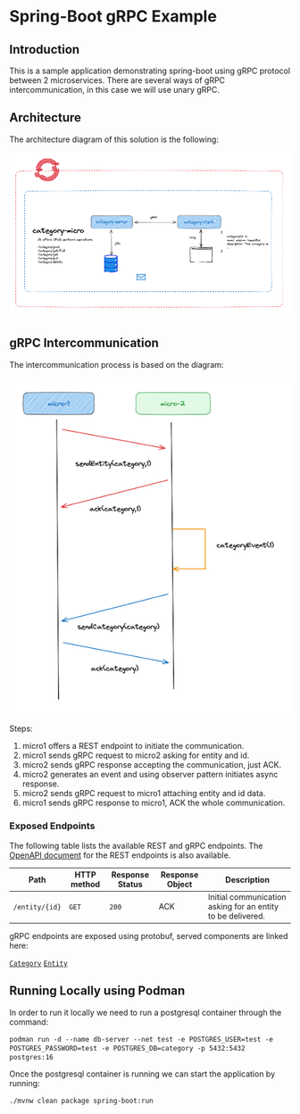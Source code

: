 # Spring-Boot gRPC Example

## Introduction
This is a sample application demonstrating spring-boot using gRPC protocol between 2 microservices. There are several
ways of gRPC intercommunication, in this case we will use unary gRPC.

## Architecture
The architecture diagram of this solution is the following:

![Architecture](images/architecture.png)

## gRPC Intercommunication
The intercommunication process is based on the diagram:

![Communication](images/communication.png)

Steps:
1. micro1 offers a REST endpoint to initiate the communication.
2. micro1 sends gRPC request to micro2 asking for entity and id.
3. micro2 sends gRPC response accepting the communication, just ACK.
4. micro2 generates an event and using observer pattern initiates async response.
5. micro2 sends gRPC request to micro1 attaching entity and id data.
6. micro1 sends gRPC response to micro1, ACK the whole communication.

### Exposed Endpoints
The following table lists the available REST and gRPC endpoints. The [OpenAPI document](openapi-schema.yml) for the REST endpoints is also available.

| Path           | HTTP method | Response Status | Response Object | Description                                                 |
|----------------|-------------|-----------------|-----------------|-------------------------------------------------------------|
| `/entity/{id}` | `GET`       | `200`           | ACK             | Initial communication asking for an entity to be delivered. |

gRPC endpoints are exposed using protobuf, served components are linked here:

[`Category`](springboot-grpc-client/src/main/proto/category.proto)
[`Entity`](springboot-grpc-client/src/main/proto/entity.proto)


## Running Locally using Podman

In order to run it locally we need to run a postgresql container through the command:

``` shell script
podman run -d --name db-server --net test -e POSTGRES_USER=test -e POSTGRES_PASSWORD=test -e POSTGRES_DB=category -p 5432:5432 postgres:16
```

Once the postgresql container is running we can start the application by running:

``` shell script
./mvnw clean package spring-boot:run
```


